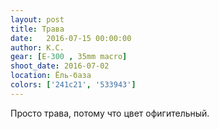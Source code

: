 ```yaml
---
layout: post
title: Трава
date:   2016-07-15 00:00:00
author: К.С.
gear: [E-300 , 35mm macro]
shoot_date: 2016-07-02
location: Ёль-база
colors: ['241c21', '533943']
---
```


Просто трава, потому что цвет офигительный.
